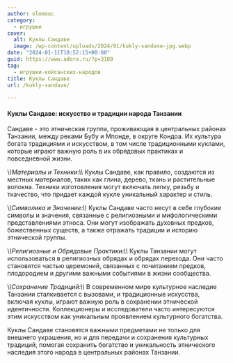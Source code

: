 ```yaml
---
author: olomouc
category:
  - игрушки
cover:
  alt: Куклы Сандаве
  image: /wp-content/uploads/2024/01/kukly-sandave-jpg.webp
date: "2024-01-11T10:52:15+00:00"
guid: https://www.adora.ru/?p=3180
tag:
  - игрушки-койсанских-народов
title: Куклы Сандаве
url: /kukly-sandave/

---
```

#### Куклы Сандаве: искусство и традиции народа Танзании

Сандаве \- это этническая группа, проживающая в центральных районах Танзании, между реками Бубу и Мпонде, в округе Кондоа. Их культура богата традициями и искусством, в том числе традиционными куклами, которые играют важную роль в их обрядовых практиках и повседневной жизни.

\\*\\*Материалы и Техники:\\*\\* Куклы Сандаве, как правило, создаются из местных материалов, таких как глина, дерево, ткань и растительные волокна. Техники изготовления могут включать лепку, резьбу и ткачество, что придает каждой кукле уникальный характер и стиль.

\\*\\*Символика и Значение:\\*\\* Куклы Сандаве часто несут в себе глубокие символы и значения, связанные с религиозными и мифологическими представлениями этноса. Они могут изображать духовных предков, божественных существ, а также отражать традиции и историю этнической группы.

\\*\\*Религиозные и Обрядовые Практики:\\*\\* Куклы Танзании могут использоваться в религиозных обрядах и обрядах перехода. Они часто становятся частью церемоний, связанных с почитанием предков, плодородием и другими важными событиями в жизни сообщества.

\\*\\*Сохранение Традиций:\\*\\* В современном мире культурное наследие Танзании сталкивается с вызовами, и традиционные искусства, включая куклы, играют важную роль в сохранении этнической идентичности. Коллекционеры и исследователи часто интересуются этим искусством как уникальным проявлением культурного богатства.

Куклы Сандаве становятся важными предметами не только для внешнего украшения, но и для передачи и сохранения культурных традиций, помогая сохранить богатство и уникальность этнического наследия этого народа в центральных районах Танзании.
